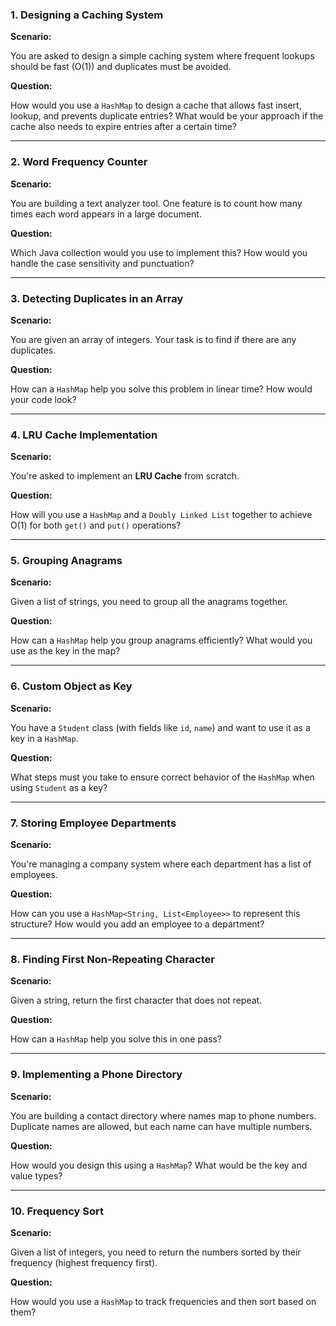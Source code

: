 ### **1. Designing a Caching System**

**Scenario:**

You are asked to design a simple caching system where frequent lookups should be fast (O(1)) and duplicates must be avoided.

**Question:**

How would you use a `HashMap` to design a cache that allows fast insert, lookup, and prevents duplicate entries? What would be your approach if the cache also needs to expire entries after a certain time?

---

### **2. Word Frequency Counter**

**Scenario:**

You are building a text analyzer tool. One feature is to count how many times each word appears in a large document.

**Question:**

Which Java collection would you use to implement this? How would you handle the case sensitivity and punctuation?

---

### **3. Detecting Duplicates in an Array**

**Scenario:**

You are given an array of integers. Your task is to find if there are any duplicates.

**Question:**

How can a `HashMap` help you solve this problem in linear time? How would your code look?

---

### **4. LRU Cache Implementation**

**Scenario:**

You're asked to implement an **LRU Cache** from scratch.

**Question:**

How will you use a `HashMap` and a `Doubly Linked List` together to achieve O(1) for both `get()` and `put()` operations?

---

### **5. Grouping Anagrams**

**Scenario:**

Given a list of strings, you need to group all the anagrams together.

**Question:**

How can a `HashMap` help you group anagrams efficiently? What would you use as the key in the map?

---

### **6. Custom Object as Key**

**Scenario:**

You have a `Student` class (with fields like `id`, `name`) and want to use it as a key in a `HashMap`.

**Question:**

What steps must you take to ensure correct behavior of the `HashMap` when using `Student` as a key?

---

### **7. Storing Employee Departments**

**Scenario:**

You're managing a company system where each department has a list of employees.

**Question:**

How can you use a `HashMap<String, List<Employee>>` to represent this structure? How would you add an employee to a department?

---

### **8. Finding First Non-Repeating Character**

**Scenario:**

Given a string, return the first character that does not repeat.

**Question:**

How can a `HashMap` help you solve this in one pass?

---

### **9. Implementing a Phone Directory**

**Scenario:**

You are building a contact directory where names map to phone numbers. Duplicate names are allowed, but each name can have multiple numbers.

**Question:**

How would you design this using a `HashMap`? What would be the key and value types?

---

### **10. Frequency Sort**

**Scenario:**

Given a list of integers, you need to return the numbers sorted by their frequency (highest frequency first).

**Question:**

How would you use a `HashMap` to track frequencies and then sort based on them?
